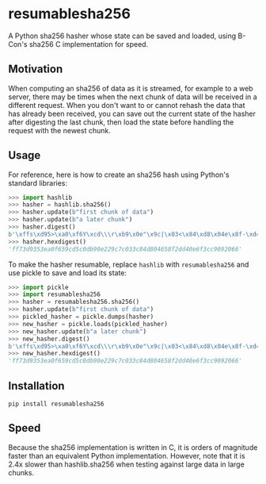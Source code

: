 # resumablesha256
A Python sha256 hasher whose state can be saved and loaded, using B-Con's sha256 C implementation for speed.

## Motivation
When computing an sha256 of data as it is streamed, for example to a web server, there may be times when the next chunk of data will be received in a different request. When you don't want to or cannot rehash the data that has already been received, you can save out the current state of the hasher after digesting the last chunk, then load the state before handling the request with the newest chunk.

## Usage
For reference, here is how to create an sha256 hash using Python's standard libraries:
```python
>>> import hashlib
>>> hasher = hashlib.sha256()
>>> hasher.update(b"first chunk of data")
>>> hasher.update(b"a later chunk")
>>> hasher.digest()
b'\xffs\xd95>\xa0\xf6Y\xcd\\\r\xb9\x0e"\x9c|\x03<\x84\xd8\x04e\x8f-\xd4\x0eo<\xc9\t f'
>>> hasher.hexdigest()
'ff73d9353ea0f659cd5c0db90e229c7c033c84d804658f2dd40e6f3cc9092066'
```

To make the hasher resumable, replace `hashlib` with `resumablesha256` and use pickle to save and load its state:
```python
>>> import pickle
>>> import resumablesha256
>>> hasher = resumablesha256.sha256()
>>> hasher.update(b"first chunk of data")
>>> pickled_hasher = pickle.dumps(hasher)
>>> new_hasher = pickle.loads(pickled_hasher)
>>> new_hasher.update(b"a later chunk")
>>> new_hasher.digest()
b'\xffs\xd95>\xa0\xf6Y\xcd\\\r\xb9\x0e"\x9c|\x03<\x84\xd8\x04e\x8f-\xd4\x0eo<\xc9\t f'
>>> new_hasher.hexdigest()
'ff73d9353ea0f659cd5c0db90e229c7c033c84d804658f2dd40e6f3cc9092066'
```

## Installation
```pip install resumablesha256```

## Speed
Because the sha256 implementation is written in C, it is orders of magnitude
faster than an equivalent Python implementation. However, note that it is
2.4x slower than hashlib.sha256 when testing against large data in large
chunks.
